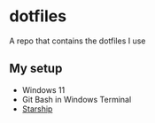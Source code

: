 # dotfiles

A repo that contains the dotfiles I use 

## My setup

- Windows 11
- Git Bash in Windows Terminal
- [Starship](https://starship.rs)
